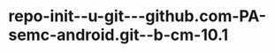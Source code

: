 repo-init--u-git---github.com-PA-semc-android.git--b-cm-10.1
============================================================